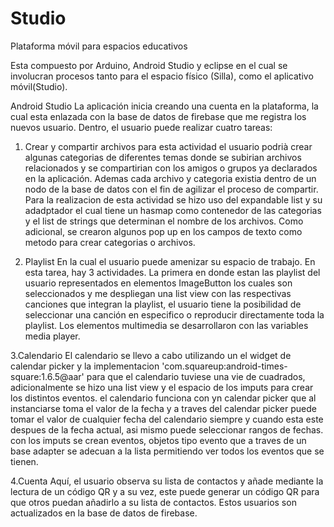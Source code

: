 # Studio
Plataforma móvil para espacios educativos

Esta compuesto por Arduino, Android Studio y eclipse en el cual se involucran procesos tanto para el espacio físico (Silla), como el aplicativo móvil(Studio).

Android Studio
La aplicación inicia creando una cuenta en la plataforma, la cual esta enlazada con la base de datos de firebase que me registra los nuevos usuario. Dentro, el usuario puede realizar cuatro tareas:

1. Crear y compartir archivos
para esta actividad el usuario podrià crear algunas categorias de diferentes temas donde se subirian archivos relacionados y se compartirian con los amigos o grupos ya declarados en la aplicación. Ademas cada archivo y categoria existia dentro de un nodo de la base de datos con el fin de agilizar el proceso de compartir. Para la realizacion de esta actividad se hizo uso del expandable list y su adadptador el cual tiene un hasmap como contenedor de las categorias y el list de strings que determinan el nombre de los archivos. Como adicional, se crearon algunos pop up en los campos de texto como metodo para crear categorias o archivos.

2. Playlist
En la cual el usuario puede amenizar su espacio de trabajo. En esta tarea, hay 3 actividades. La primera en donde estan las playlist del usuario representados en elementos ImageButton los cuales son seleccionados y me despliegan una list view con las respectivas canciones que integran la playlist, el usuario tiene la posibilidad de seleccionar una canción en especifico o reproducir directamente toda la playlist. Los elementos multimedia se desarrollaron con las variables media player.

3.Calendario
El calendario se llevo a cabo utilizando un el widget de calendar picker y la implementacion 'com.squareup:android-times-square:1.6.5@aar' para que el calendario tuviese una vie de cuadrados, adicionalmente se hizo una list view y el espacio de los imputs para crear los distintos eventos. el calendario funciona con yn calendar picker que al instanciarse toma el valor de la fecha y a traves del calendar picker puede tomar el valor de cualquier fecha del calendario siempre y cuando esta este despues de la fecha actual, asi mismo puede seleccionar rangos de fechas. con los imputs se crean eventos, objetos tipo evento que a traves de un base adapter se adecuan a la lista permitiendo ver todos los eventos que se tienen.

4.Cuenta
Aquí, el usuario observa su lista de contactos y añade mediante la lectura de un código QR y a su vez, este puede generar un código QR para que otros puedan añadirlo a su lista de contactos. Estos usuarios son actualizados en la base de datos de firebase.
